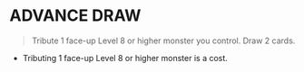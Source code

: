 
# ADVANCE DRAW  
> Tribute 1 face-up Level 8 or higher monster you control. Draw 2 cards.

*   Tributing 1 face-up Level 8 or higher monster is a cost.

  